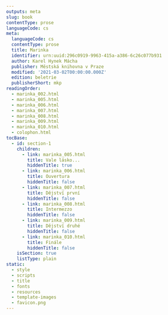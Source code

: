 ```yaml
---
outputs: meta
slug: book
contentType: prose
languageCode: cs
meta:
  languageCode: cs
  contentType: prose
  title: Marinka
  identifier: urn:uuid:296c0919-9963-415a-a386-6c26c077b931
  author: Karel Hynek Mácha
  publisher: Městská knihovna v Praze
  modified: '2021-03-02T00:00:00.000Z'
  edition: beletrie
  publisherShort: mkp
readingOrder:
  - marinka_002.html
  - marinka_005.html
  - marinka_006.html
  - marinka_007.html
  - marinka_008.html
  - marinka_009.html
  - marinka_010.html
  - colophon.html
tocBase:
  - id: section-1
    children:
      - link: marinka_005.html
        title: Vale lásko...
        hiddenTitle: true
      - link: marinka_006.html
        title: Ouvertura
        hiddenTitle: false
      - link: marinka_007.html
        title: Dějství první
        hiddenTitle: false
      - link: marinka_008.html
        title: Intermezzo
        hiddenTitle: false
      - link: marinka_009.html
        title: Dějství druhé
        hiddenTitle: false
      - link: marinka_010.html
        title: Finále
        hiddenTitle: false
    isSection: true
    listType: plain
static:
  - style
  - scripts
  - title
  - fonts
  - resources
  - template-images
  - favicon.png
---
```

